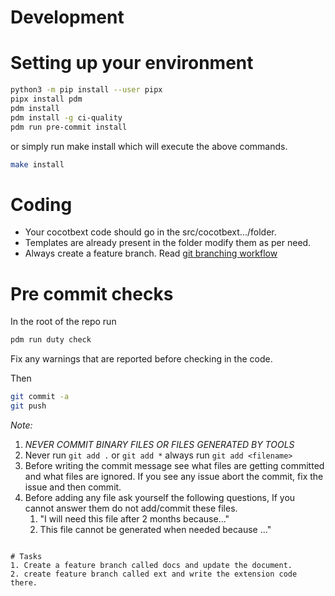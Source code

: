 # Development

# Setting up your environment

```bash
python3 -m pip install --user pipx
pipx install pdm
pdm install
pdm install -g ci-quality
pdm run pre-commit install
```

or simply run make install which will execute the above commands.
```bash
make install
```

# Coding
* Your cocotbext code should go in the src/cocotbext.../folder.
* Templates are already present in the folder modify them as per need.
* Always create a feature branch. Read [git branching workflow](https://git-scm.com/book/en/v2/Git-Branching-Branching-Workflows)

# Pre commit checks

In the root of the repo run

```bash
pdm run duty check
```

Fix any warnings that are reported before checking in the code.

Then

```bash
git commit -a
git push
```
*Note:*

1. *NEVER COMMIT BINARY FILES OR FILES GENERATED BY TOOLS*
2. Never run `git add .` or `git add *` always run `git add <filename>`
3. Before writing the commit message see what files are getting committed and what files are ignored. If you see any issue abort the commit, fix the issue and then commit.
4. Before adding any file ask yourself the following questions, If you cannot answer them do not add/commit these files.
	1. "I will need this file after 2 months because..."
	2. This file cannot be generated when needed because ..."
```

# Tasks
1. Create a feature branch called docs and update the document.
2. create feature branch called ext and write the extension code there.
